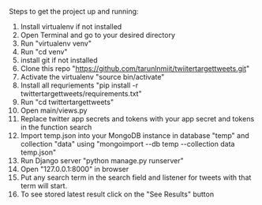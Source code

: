 Steps to get the project up and running:
1. Install virtualenv if not installed
2. Open Terminal and go to your desired directory
3. Run "virtualenv venv"
4. Run "cd venv"
5. install git if not installed
6. Clone this repo "https://github.com/tarunlnmiit/twiitertargettweets.git"
7. Activate the virtualenv "source bin/activate"
8. Install all requriements "pip install -r twittertargettweets/requirements.txt"
9. Run "cd twittertargettweets"
10. Open main/views.py
11. Replace twitter app secrets and tokens with your app secret and tokens in the function search
12. Import temp.json into your MongoDB instance in database "temp" and collection "data" using "mongoimport --db temp --collection data temp.json"
13. Run Django server "python manage.py runserver"
14. Open "127.0.0.1:8000" in browser
15. Put any search term in the search field and listener for tweets with that term will start.
16. To see stored latest result click on the "See Results" button